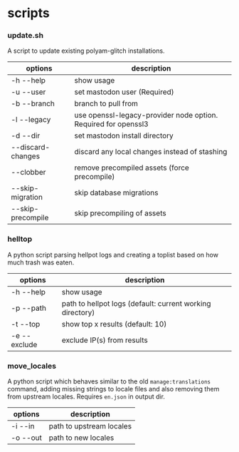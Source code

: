 # scripts

### update.sh
A script to update existing polyam-glitch installations.

| options | description |
| ------- | ----------- |
| -h --help | show usage |
| -u --user | set mastodon user (Required) |
| -b --branch | branch to pull from |
| -l --legacy | use openssl-legacy-provider node option. Required for openssl3 |
| -d --dir | set mastodon install directory |
| --discard-changes | discard any local changes instead of stashing |
| --clobber | remove precompiled assets (force precompile) |
| --skip-migration | skip database migrations |
| --skip-precompile | skip precompiling of assets |

### helltop
A python script parsing hellpot logs and creating a toplist based on how much trash was eaten.

| options | description |
| ------- | ----------- |
| -h --help | show usage |
| -p --path | path to hellpot logs (default: current working directory) |
| -t --top | show top x results (default: 10) |
| -e --exclude | exclude IP(s) from results |

### move_locales
A python script which behaves similar to the old `manage:translations` command, adding missing strings to locale files and also removing them from upstream locales. Requires `en.json` in output dir.

| options | description |
| ------- | ----------- |
| -i --in | path to upstream locales |
| -o --out | path to new locales |

